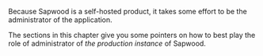 Because Sapwood is a self-hosted product, it takes some effort to be the administrator of the application.

The sections in this chapter give you some pointers on how to best play the role of administrator of *the production instance* of Sapwood.
